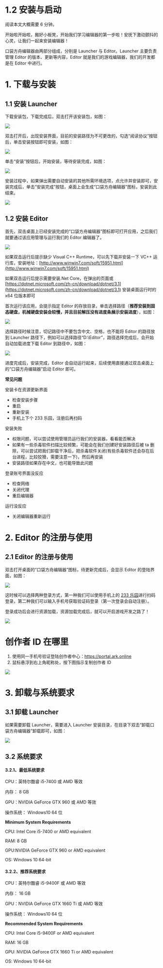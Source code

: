 # 1.2 安装与启动

阅读本文大概需要 6 分钟。

开始啦开始啦，搬好小板凳，开始我们学习编辑器的第一步啦！安抚下激动颤抖的心灵，让我们一起来安装编辑器！

口袋方舟编辑器由两部分组成，分别是 Launcher 与 Editor。Launcher 主要负责管理 Editor 的版本、更新等内容，Editor 就是我们的游戏编辑器，我们的开发都是在 Editor 中进行。

# 1. 下载与安装

## 1.1 安装 Launcher

下载安装包，下载完成后，双击打开该安装包，如图：

![](https:/wstatic-a1.233leyuan.com/productdocs/static/boxcnb0lkWXj1UGDa0GdA4zX8Lh.png)

双击打开后，出现安装界面，目前的安装路径为不可更改的，勾选“阅读协议”按钮后，单击安装按钮即可安装，如图：

![](https:/wstatic-a1.233leyuan.com/productdocs/static/boxcnKL912raNmbx79FpTwNnbeM.png)

单击“安装”按钮后，开始安装，等待安装完成，如图：

![](https:/wstatic-a1.233leyuan.com/productdocs/static/boxcnhqpkDdbJKEKGRSNU3KTrad.png)

安装过程中，如果弹出需要自动安装的其他所需环境选项，点允许并安装即可，安装完成后，单击“安装完成”按钮，桌面上会生成“口袋方舟编辑器”图标，安装到此结束。

![](https:/wstatic-a1.233leyuan.com/productdocs/static/boxcn4JK4iqDxikVLmst5PMGSnO.png)

## 1.2 安装 Editor

首先，双击桌面上已经安装完成的“口袋方舟编辑器”图标即可打开应用，之后我们就要通过该应用管理与运行我们的 Editor 编辑器了。

![](https:/wstatic-a1.233leyuan.com/productdocs/static/boxcnzKtl8MvwTRJdcM5qSq0P2e.png)

如果双击运行后提示缺少 Visual C++ Runtime，可以先下载并安装一下 VC++ 运行库，安装地址：[http://www.winwin7.com/soft/15951.html](http://www.winwin7.com/soft/15951.html)

如果双击运行后提示需要安装.Net Core，在弹出的页面或 [https://dotnet.microsoft.com/zh-cn/download/dotnet/3.1](https://dotnet.microsoft.com/zh-cn/download/dotnet/3.1) 安装桌面运行时的 x64 位版本即可

首次运行该应用，会提示指定 Editor 的存放目录，单击选择路径（<strong>推荐安装到固态硬盘</strong><strong>，机械硬盘安装会较慢，并且目前解压没有进度条展示安装进度</strong>），如图：

![](https:/wstatic-a1.233leyuan.com/productdocs/static/boxcnByNqfJCCpSQ6y1WsREZk2d.png)

选择路径时候注意，切记路径中不要包含中文、空格，也不能将 Editor 的路径放到 Launcher 路径下，例如可以选择路径“D:\Editor”，路径选择完成后，会开始自动加载进度下载 Editor 到路径中，如图：

![](https:/wstatic-a1.233leyuan.com/productdocs/static/boxcnOal7UqsyI3Rk1bvOMaYlqd.png)

进度完成后，安装完成，Editor 会自动运行起来，后续使用直接通过双击桌面上的“口袋方舟编辑器”启动 Editor 即可。

<strong>常见问题</strong>

安装卡在资源更新界面

- 检查安装步骤
- 重启
- 重新安装
- 手机上下个 233 乐园，注册后再扫码

安装失败

- 权限问题，可以尝试使用管理员运行我们的安装器，看看能否解决
- 如果有一些杀毒软件扫描比较频繁，可能会在我们创建好安装路径后被 ta 删除，可以尝试把我们卸载干净后，把杀毒软件关闭(有些杀毒软件还会存在后台进程，比较狡猾，需要注意一下)，然后再安装
- 安装路径如果存在中文，也可能导致此问题

登录账号界面没反应

- 检查网络
- 关闭代理
- 重启编辑器

运行没反应

- 关闭编辑器重新运行

# 2. Editor 的注册与使用

## 2.1 Editor 的注册与使用

双击打开桌面的“口袋方舟编辑器”图标，待更新完成后，会显示 Editor 的登陆界面，如图：

![](https:/wstatic-a1.233leyuan.com/productdocs/static/boxcn5YniD8Moa910EmWhKUcU1g.png)

这时候可以选择两种登录方式，第一种我们可以使用手机上的 [233 乐园](https://www.233leyuan.com/)进行扫码登录，第二种我们可以输入手机号获取验证码登录（第一次登录会自动注册）。

登录成功后会进行资源加载，资源加载完成后，就可以开启游戏开发之路了！

![](https:/wstatic-a1.233leyuan.com/productdocs/static/boxcnvw5CJ83xlki0AgCitgu4ic.png)

# 创作者 ID 在哪里

1. 使用同一手机号验证登陆创作者中心：https://portal.ark.online
2. 鼠标悬浮到右上角昵称处，按下图指示复制创作者 ID

![](https:/wstatic-a1.233leyuan.com/productdocs/static/boxcnoo3cnNgm4jC0ktEEQ1EN8c.jpeg)

# 3. 卸载与系统要求

## 3.1 卸载 Launcher

如果需要卸载 Launcher，需要进入 Launcher 安装目录，在目录下双击“卸载口袋方舟编辑器”卸载即可，如图：

![](https:/wstatic-a1.233leyuan.com/productdocs/static/boxcndhEDSTxc3ViRWibCQ0SZKf.png)

## 3.2 系统要求

#### 3.2.1、最低系统要求

CPU：英特尔酷睿 i5-7400 或 AMD 等效

内存： 8 GB

GPU：NVIDIA GeForce GTX 960 或 AMD 等效

操作系统： Windows10 64 位

<strong>Minimum System Requirements</strong>

CPU: Intel Core i5-7400 or AMD equivalent

RAM: 8 GB

GPU:NVIDIA GeForce GTX 960 or AMD equivalent

OS: Windows 10 64-bit

#### 3.2.2、推荐系统要求

CPU：英特尔酷睿 i5-9400F 或 AMD 等效

内存： 16 GB

GPU：NVIDIA GeForce GTX 1660 Ti  或 AMD 等效

操作系统： Windows10 64 位

<strong>Recommended System Requirements</strong>

CPU: Intel Core i5-9400F or AMD equivalent

RAM: 16 GB

GPU: NVIDIA GeForce GTX 1660 Ti or AMD equivalent

OS: Windows 10 64-bit

#
